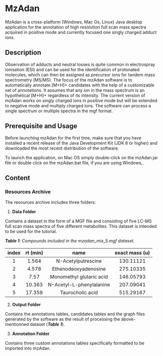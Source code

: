 # MzAdan

MzAdan is a cross-platform (Windows, Mac Os, Linux) Java desktop application for the annotation of high resolution full scan mass spectra acquired in positive mode and currently focused one singly charged adduct ions. 

## Description 

Observation of adducts and neutral losses is quite common in electrospray ionisation (ESI) and can be used for the identification of protonated molecules, which can then be assigned as precursor ions for tandem mass spectrometry (MS/MS). The focus of the mzAdan software is to automatically annotate [M+H]+ candidates with the help of a customizable set of annotations. It assumes that any ion in the mass spectrum is an hypothetical [M+H]+ regardless of its intensity. The current version of mzAdan works on singly charged ions in positive mode but will be extended to negative mode and multiply charged ions. The software can process a single spectrum or multiple spectra in the mgf format. 

## Prerequisite and Usage

Before launching mzAdan for the first time, make sure that you have installed a recent release of the Java Development Kit (JDK 8 or higher) and downloaded the most recent distribution of the software.

To launch the application, on Mac OS simply double-click on the mzAdan.jar file or double click on the mzAdan.bat file, if you are using Windows,.

## Content 

### Resources Archive

The resources archive includes three folders:

1. **Data Folder**

Contains a dataset in the form of a MGF file and consisting of five LC-MS full scan mass spectra of five different metabolites. This dataset is intended to be used for the tutorial.

***Table 1**: Compounds included in the mzadan_mix_5.mgf dataset.*

| index	| rt (min) |            name          | exact mass (u)| 
|:-----:|:--------:|:------------------------:|:-------------:|			
|   1	  |   1.564	 |    N-Acetylputrescine  	|   130.11121   | 
|   2	  |   4.578  |   Ethenodeoxyadenosine  	|   275.10335   | 
|   3  	|   7.57	 | Monomethyl glutaric acid	|   146.05793   | 
|   4	  |  10.363  | N-Acetyl-L-phenylalanine	|   207.09041   | 
|   5  	|  17.359	 |     Taurocholic acid	    |   515.29167   |

2. **Output Folder**

Contains the annotations tables, candidates tables and the graph files generated by the software as the result of processing the above-mentionned dataset (***Table 1***).

3. **Annotation Folder**

Contains three custom annotations tables specifically formatted to be imported into mzAdan.
